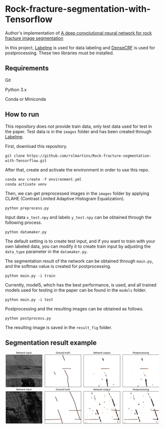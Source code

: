 # Rock-fracture-segmentation-with-Tensorflow

Author's implementation of [A deep convolutional neural network for rock fracture image segmentation](https://link.springer.com/article/10.1007/s12145-021-00650-1)

In this project, [Labelme](https://github.com/wkentaro/labelme) is used for data labeling and [DenseCRF](https://github.com/lucasb-eyer/pydensecrf) is used for postprocessing.
These two libraries must be installed.

## Requirements
Git

Python 3.x

Conda or Miniconda

## How to run
This repository does not provide train data, only test data used for test in the paper. 
Test data is in the ``images`` folder and has been created through [Labelme](https://github.com/wkentaro/labelme).

First, download this repository.
```
git clone https://github.com/rslmartins/Rock-fracture-segmentation-with-Tensorflow.git
```
After that, create and activate the environment in order to use this repo.
```
conda env create -f environment.yml
conda activate venv
```
Then, we can get preprocessed images in the ``images`` folder by applying CLAHE (Contrast Limited Adaptive Histogram Equalization).
```
python preprocess.py
```
Input data ``x_test.npy`` and labels ``y_test.npy`` can be obtained through the following process.
```
python datamaker.py
```
The default setting is to create test input, and if you want to train with your own labeled data, you can modify it to create train input by adjusting the ``data_type`` parameter in the ``datamaker.py``.

The segmentation result of the network can be obtained through ``main.py``, and the softmax value is created for postprocessing.
```
python main.py -i train
```
Currently, model5, which has the best performance, is used, and all trained models used for testing in the paper can be found in the ``models`` folder.

```
python main.py -i test
```

Postprocessing and the resulting images can be obtained as follows.
```
python postprocess.py
```
The resulting image is saved in the ``result_fig`` folder.

## Segmentation result example

![image](./result_fig/result_image1.jpg)
![image](./result_fig/result_image2.jpg)

